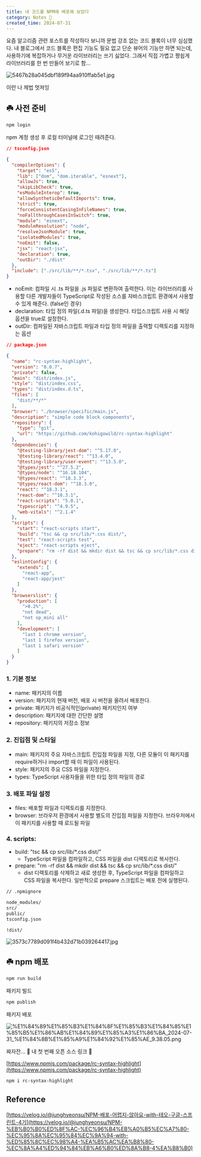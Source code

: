 ```yaml
---
title: 내 코드를 NPM에 배포해 보았다
category: Notes 📝
created_time: 2024-07-31
---
```


요즘 알고리즘 관련 포스트를 작성하다 보니까 문법 강조 없는 코드 블록이 너무 심심했다. 내 블로그에서 코드 블록은 편집 기능도 필요 없고 단순 뷰어의 기능만 하면 되는데, 사용하기에 복잡하거나 무거운 라이브러리는 쓰기 싫었다. 그래서 직접 가볍고 짱쉽게 라이브러리를 한 번 만들어 보기로 함…


![5467b28a045dbf189f94aa910ffab5e1.jpg](https://prod-files-secure.s3.us-west-2.amazonaws.com/420927ef-2057-4e77-b9b7-d7005a1db0dd/cfdb6066-1ea4-490e-bc14-6b33d6a0ffe4/5467b28a045dbf189f94aa910ffab5e1.jpg?X-Amz-Algorithm=AWS4-HMAC-SHA256&X-Amz-Content-Sha256=UNSIGNED-PAYLOAD&X-Amz-Credential=AKIAT73L2G45HZZMZUHI%2F20240809%2Fus-west-2%2Fs3%2Faws4_request&X-Amz-Date=20240809T144121Z&X-Amz-Expires=3600&X-Amz-Signature=7d060279a8dc9ed8a878fd9816cfde9d8c154b0e20794a5b6c6869eb9326c835&X-Amz-SignedHeaders=host&x-id=GetObject)


이런 나 제법 멋져잉


## ☘️ 사전 준비


```javascript
npm login
```


npm 계정 생성 후 로컬 터미널에 로그인 때려준다.


```json
// tsconfig.json

{
  "compilerOptions": {
    "target": "es5",
    "lib": ["dom", "dom.iterable", "esnext"],
    "allowJs": true,
    "skipLibCheck": true,
    "esModuleInterop": true,
    "allowSyntheticDefaultImports": true,
    "strict": true,
    "forceConsistentCasingInFileNames": true,
    "noFallthroughCasesInSwitch": true,
    "module": "esnext",
    "moduleResolution": "node",
    "resolveJsonModule": true,
    "isolatedModules": true,
    "noEmit": false,
    "jsx": "react-jsx",
    "declaration": true,
    "outDir": "./dist"
  },
  "include": ["./src/lib/**/*.tsx", "./src/lib/**/*.ts"]
}
```

- noEmit: 컴파일 시 .ts 파일을 .js 파일로 변환하여 출력한다. 이는 라이브러리를 사용할 다른 개발자들이 TypeScript로 작성된 소스를 자바스크립트 환경에서 사용할 수 있게 해준다. (false인 경우)
- declaration:  타입 정의 파일(.d.ts 파일)을 생성한다. 타입스크립트 사용 시 해당 옵션을 true로 설정한다.
- outDir: 컴파일된 자바스크립트 파일과 타입 정의 파일을 출력할 디렉토리를 지정하는 옵션

```json
// package.json

{
  "name": "rc-syntax-highlight",
  "version": "0.0.7",
  "private": false,
  "main": "dist/index.js",
  "style": "dist/index.css",
  "types": "dist/index.d.ts",
  "files": [
    "dist/**/*"
  ],
  "browser": "./browser/specific/main.js",
  "description": "simple code block components",
  "repository": {
    "type": "git",
    "url": "https://github.com/kohigowild/rc-syntax-highlight"
  },
  "dependencies": {
    "@testing-library/jest-dom": "^5.17.0",
    "@testing-library/react": "^13.4.0",
    "@testing-library/user-event": "^13.5.0",
    "@types/jest": "^27.5.2",
    "@types/node": "^16.18.104",
    "@types/react": "^18.3.3",
    "@types/react-dom": "^18.3.0",
    "react": "^18.3.1",
    "react-dom": "^18.3.1",
    "react-scripts": "5.0.1",
    "typescript": "^4.9.5",
    "web-vitals": "^2.1.4"
  },
  "scripts": {
    "start": "react-scripts start",
    "build": "tsc && cp src/lib/*.css dist/",
    "test": "react-scripts test",
    "eject": "react-scripts eject",
    "prepare": "rm -rf dist && mkdir dist && tsc && cp src/lib/*.css dist/"
  },
  "eslintConfig": {
    "extends": [
      "react-app",
      "react-app/jest"
    ]
  },
  "browserslist": {
    "production": [
      ">0.2%",
      "not dead",
      "not op_mini all"
    ],
    "development": [
      "last 1 chrome version",
      "last 1 firefox version",
      "last 1 safari version"
    ]
  }
}
```


### 1. 기본 정보

- name: 패키지의 이름
- version: 패키지의 현재 버전, 배포 시 버전을 올려서 배포한다.
- private: 패키지가 비공식적인(private) 패키지인지 여부
- description: 패키지에 대한 간단한 설명
- repository: 패키지의 저장소 정보

### 2. 진입점 및 스타일

- main: 패키지의 주요 자바스크립트 진입점 파일을 지정, 다른 모듈이 이 패키지를 require하거나 import할 때 이 파일이 사용된다.
- style: 패키지의 주요 CSS 파일을 지정한다.
- types: TypeScript 사용자들을 위한 타입 정의 파일의 경로

### 3. 배포 파일 설정

- files: 배포할 파일과 디렉토리를 지정한다.
- browser: 브라우저 환경에서 사용할 별도의 진입점 파일을 지정한다. 브라우저에서 이 패키지를 사용할 때 로드될 파일

### 4. scripts:

- build: "tsc && cp src/lib/*.css dist/"
	- TypeScript 파일을 컴파일하고, CSS 파일을 dist 디렉토리로 복사한다.
- prepare: "rm -rf dist && mkdir dist && tsc && cp src/lib/*.css dist/"
	- dist 디렉토리를 삭제하고 새로 생성한 후, TypeScript 파일을 컴파일하고 CSS 파일을 복사한다. 일반적으로 prepare 스크립트는 배포 전에 실행된다.

```bash
// .npmignore

node_modules/
src/
public/
tsconfig.json

!dist/
```


![3573c7789d091f4b432d71b039264417.jpg](https://prod-files-secure.s3.us-west-2.amazonaws.com/420927ef-2057-4e77-b9b7-d7005a1db0dd/2cb4c5b9-f02f-4918-99a4-a12dbf99cfa7/3573c7789d091f4b432d71b039264417.jpg?X-Amz-Algorithm=AWS4-HMAC-SHA256&X-Amz-Content-Sha256=UNSIGNED-PAYLOAD&X-Amz-Credential=AKIAT73L2G45HZZMZUHI%2F20240809%2Fus-west-2%2Fs3%2Faws4_request&X-Amz-Date=20240809T144122Z&X-Amz-Expires=3600&X-Amz-Signature=dc5ed3ccf0be796831fed188dfe4e5a2646aea81c694ea362810e751cf2ae601&X-Amz-SignedHeaders=host&x-id=GetObject)


## ☘️ npm 배포


```bash
npm run build
```


패키지 빌드


```bash
npm publish
```


패키지 배포


![%E1%84%89%E1%85%B3%E1%84%8F%E1%85%B3%E1%84%85%E1%85%B5%E1%86%AB%E1%84%89%E1%85%A3%E1%86%BA_2024-07-31_%E1%84%8B%E1%85%A9%E1%84%92%E1%85%AE_9.38.05.png](https://prod-files-secure.s3.us-west-2.amazonaws.com/420927ef-2057-4e77-b9b7-d7005a1db0dd/d72ca1a6-414a-4f2e-b246-3b78e1aadb5a/%E1%84%89%E1%85%B3%E1%84%8F%E1%85%B3%E1%84%85%E1%85%B5%E1%86%AB%E1%84%89%E1%85%A3%E1%86%BA_2024-07-31_%E1%84%8B%E1%85%A9%E1%84%92%E1%85%AE_9.38.05.png?X-Amz-Algorithm=AWS4-HMAC-SHA256&X-Amz-Content-Sha256=UNSIGNED-PAYLOAD&X-Amz-Credential=AKIAT73L2G45HZZMZUHI%2F20240809%2Fus-west-2%2Fs3%2Faws4_request&X-Amz-Date=20240809T144122Z&X-Amz-Expires=3600&X-Amz-Signature=c17b484e01f7b561f89905c88e6bc6296231a16b0599336d3504583b19b5ed0b&X-Amz-SignedHeaders=host&x-id=GetObject)


짜자잔… 🫲 내 첫 번째 오픈 소스 링크 🫱


[https://www.npmjs.com/package/rc-syntax-highlight](https://www.npmjs.com/package/rc-syntax-highlight)


```bash
npm i rc-syntax-highlight
```


## Reference


[https://velog.io/@junghyeonsu/NPM-배포-어렵지-않아요-with-테오-구글-스프린트-4기](https://velog.io/@junghyeonsu/NPM-%EB%B0%B0%ED%8F%AC-%EC%96%B4%EB%A0%B5%EC%A7%80-%EC%95%8A%EC%95%84%EC%9A%94-with-%ED%85%8C%EC%98%A4-%EA%B5%AC%EA%B8%80-%EC%8A%A4%ED%94%84%EB%A6%B0%ED%8A%B8-4%EA%B8%B0)

